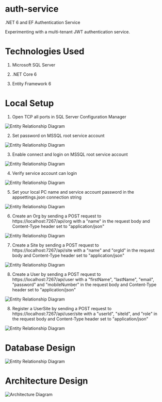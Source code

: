 # auth-service
.NET 6 and EF Authentication Service

Experimenting with a multi-tenant JWT authentication service.

# Technologies Used

1. Microsoft SQL Server

2. .NET Core 6

3. Entity Framework 6

# Local Setup

1. Open TCP all ports in SQL Server Configuration Manager

![Entity Relationship Diagram](https://raw.githubusercontent.com/bdconnors/auth-service/main/Image/mssql1.png)

2. Set password on MSSQL root service account

![Entity Relationship Diagram](https://raw.githubusercontent.com/bdconnors/auth-service/main/Image/mssql2.png)

3. Enable connect and login on MSSQL root service account

![Entity Relationship Diagram](https://raw.githubusercontent.com/bdconnors/auth-service/main/Image/mssql3.png)

4. Verify service account can login

![Entity Relationship Diagram](https://raw.githubusercontent.com/bdconnors/auth-service/main/Image/mssql4.png)

5. Set your local PC name and service account password in the appsettings.json connection string

![Entity Relationship Diagram](https://raw.githubusercontent.com/bdconnors/auth-service/main/Image/mssql5.png)

6. Create an Org by sending a POST request to https://localhost:7267/api/org with a "name" in the request body and Content-Type header set to "application/json"

![Entity Relationship Diagram](https://raw.githubusercontent.com/bdconnors/auth-service/main/Image/api1.png)

7. Create a Site by sending a POST request to https://localhost:7267/api/site with a "name" and "orgId" in the request body and Content-Type header set to "application/json"

![Entity Relationship Diagram](https://raw.githubusercontent.com/bdconnors/auth-service/main/Image/api2.png)

8. Create a User by sending a POST request to https://localhost:7267/api/user with a "firstName", "lastName", "email", "password" and "mobileNumber" in the request body and Content-Type header set to "application/json"

![Entity Relationship Diagram](https://raw.githubusercontent.com/bdconnors/auth-service/main/Image/api3.png)

8. Register a UserSite by sending a POST request to https://localhost:7267/api/user/site with a "userId", "siteId", and "role" in the request body and Content-Type header set to "application/json"

![Entity Relationship Diagram](https://raw.githubusercontent.com/bdconnors/auth-service/main/Image/api4.png)

# Database Design
![Entity Relationship Diagram](https://raw.githubusercontent.com/bdconnors/auth-service/main/Image/erd.png)

# Architecture Design
![Architecture Diagram](https://raw.githubusercontent.com/bdconnors/auth-service/main/Image/design.png)

